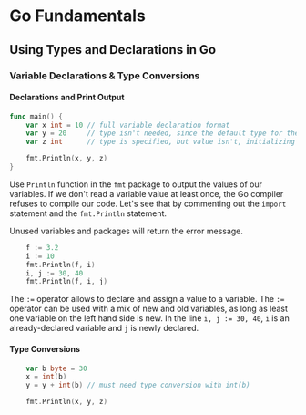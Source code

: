 # Go Fundamentals

## Using Types and Declarations in Go

### Variable Declarations & Type Conversions

#### Declarations and Print Output

```go
func main() {
    var x int = 10 // full variable declaration format
    var y = 20     // type isn't needed, since the default type for the numeric literal 20 is int
    var z int      // type is specified, but value isn't, initializing z to the zero value for int (0)

    fmt.Println(x, y, z)
}
```

Use `Println` function in the `fmt` package to output the values of our variables. If we don't read a variable value at least once, the Go compiler refuses to compile our code. Let's see that by commenting out the `import` statement and the `fmt.Println` statement.

Unused variables and packages will return the error message.

```go
    f := 3.2
    i := 10
    fmt.Println(f, i)
    i, j := 30, 40
    fmt.Println(f, i, j)
```

The `:=` operator allows to declare and assign a value to a variable. The `:=` operator can be used with a mix of new and old variables, as long as least one variable on the left hand side is new. In the line `i, j := 30, 40`, `i` is an already-declared variable and `j` is newly declared.

#### Type Conversions

```go
    var b byte = 30
    x = int(b)
    y = y + int(b) // must need type conversion with int(b)

    fmt.Println(x, y, z)
```
